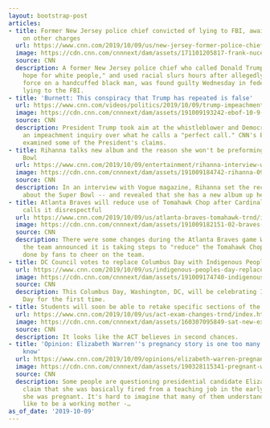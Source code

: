 ```yaml
---
layout: bootstrap-post
articles:
- title: Former New Jersey police chief convicted of lying to FBI, awaiting verdicts
    on other charges
  url: https://www.cnn.com/2019/10/09/us/new-jersey-former-police-chief-convicted/index.html
  image: https://cdn.cnn.com/cnnnext/dam/assets/171101205817-frank-nucera-jr-file-super-tease.jpg
  source: CNN
  description: A former New Jersey police chief who called Donald Trump the "last
    hope for white people," and used racial slurs hours after allegedly using excessive
    force on a handcuffed black man, was found guilty Wednesday in federal court of
    lying to the FBI.
- title: 'Burnett: This conspiracy that Trump has repeated is false'
  url: https://www.cnn.com/videos/politics/2019/10/09/trump-impeachment-white-house-ukraine-ebof-vpx.cnn
  image: https://cdn.cnn.com/cnnnext/dam/assets/191009193242-ebof-10-9-super-tease.jpg
  source: CNN
  description: President Trump took aim at the whistleblower and Democrats for launching
    an impeachment inquiry over what he calls a "perfect call." CNN's Erin Burnett
    examined some of the President's claims.
- title: Rihanna talks new album and the reason she won't be preforming at the Super
    Bowl
  url: https://www.cnn.com/2019/10/09/entertainment/rihanna-interview-with-vogue-trnd/index.html
  image: https://cdn.cnn.com/cnnnext/dam/assets/191009184742-rihanna-0912-super-tease.jpg
  source: CNN
  description: In an interview with Vogue magazine, Rihanna set the record straight
    about the Super Bowl -- and revealed that she has a new album up her sleeve.
- title: Atlanta Braves will reduce use of Tomahawk Chop after Cardinals' pitcher
    calls it disrespectful
  url: https://www.cnn.com/2019/10/09/us/atlanta-braves-tomahawk-trnd/index.html
  image: https://cdn.cnn.com/cnnnext/dam/assets/191009182151-02-braves-tomahawk-super-tease.jpg
  source: CNN
  description: There were some changes during the Atlanta Braves game Wednesday after
    the team announced it is taking steps to "reduce" the Tomahawk Chop, an arm movement
    done by fans to cheer on the team.
- title: DC Council votes to replace Columbus Day with Indigenous Peoples' Day
  url: https://www.cnn.com/2019/10/09/us/indigenous-peoples-day-replaces-columbus-day-trnd/index.html
  image: https://cdn.cnn.com/cnnnext/dam/assets/191009174740-indigenous-peoples-day-los-angeles-2018-restricted-super-tease.jpg
  source: CNN
  description: This Columbus Day, Washington, DC, will be celebrating Indigenous Peoples'
    Day for the first time.
- title: Students will soon be able to retake specific sections of the ACT
  url: https://www.cnn.com/2019/10/09/us/act-exam-changes-trnd/index.html
  image: https://cdn.cnn.com/cnnnext/dam/assets/160307095849-sat-new-exam-student-reaction-0307-super-tease.jpg
  source: CNN
  description: It looks like the ACT believes in second chances.
- title: 'Opinion: Elizabeth Warren''s pregnancy story is one too many women already
    know'
  url: https://www.cnn.com/2019/10/09/opinions/elizabeth-warren-pregnancy-discrimination-womens-stories-alaimo/index.html
  image: https://cdn.cnn.com/cnnnext/dam/assets/190328115341-pregnant-woman-stock-super-tease.jpg
  source: CNN
  description: Some people are questioning presidential candidate Elizabeth Warren's
    claim that she was basically fired from a teaching job in the early 1970s because
    she was pregnant. It's hard to imagine that many of them understand what it's
    like to be a working mother -…
as_of_date: '2019-10-09'
---
```


